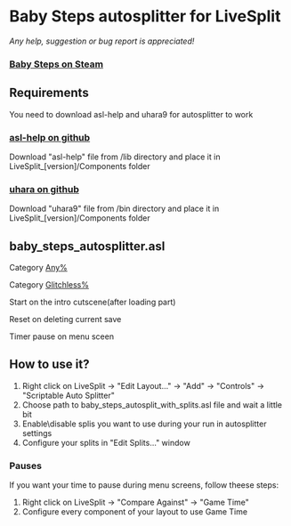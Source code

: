 # Baby Steps autosplitter for LiveSplit
*Any help, suggestion or bug report is appreciated!*

### [Baby Steps on Steam](https://store.steampowered.com/app/1281040/Baby_Steps/) 


## Requirements

You need to download asl-help and uhara9 for autosplitter to work

### [asl-help on github](https://github.com/just-ero/asl-help)
Download "asl-help" file from /lib directory and place it in LiveSplit_[version]/Components folder

### [uhara on github](https://github.com/ru-mii/uhara)
Download "uhara9" file from /bin directory and place it in LiveSplit_[version]/Components folder



## baby_steps_autosplitter.asl
Category [Any%](https://www.speedrun.com/Baby_Steps?h=any)

Category [Glitchless%](https://www.speedrun.com/Baby_Steps?h=glitchless)

Start on the intro cutscene(after loading part)

Reset on deleting current save

Timer pause on menu sceen


## How to use it?

1. Right click on LiveSplit -> "Edit Layout..." -> "Add" -> "Controls" -> "Scriptable Auto Splitter"
2. Choose path to baby_steps_autosplit_with_splits.asl file and wait a little bit
3. Enable\disable splis you want to use during your run in autosplitter settings
4. Configure your splits in "Edit Splits..." window


### Pauses

If you want your time to pause during menu screens, follow theese steps:

1. Right click on LiveSplit -> "Compare Against" -> "Game Time"
2. Configure every component of your layout to use Game Time
